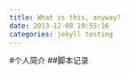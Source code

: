 ```yaml
---
title: What is this, anyway?
date: 2013-12-08 19:55:16
categories: jekyll testing
---
```

#个人简介
##脚本记录
